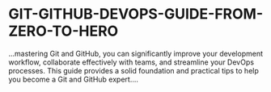 # GIT-GITHUB-DEVOPS-GUIDE-FROM-ZERO-TO-HERO
...mastering Git and GitHub, you can significantly improve your development workflow, collaborate effectively with teams, and streamline your DevOps processes. This guide provides a solid foundation and practical tips to help you become a Git and GitHub expert....
